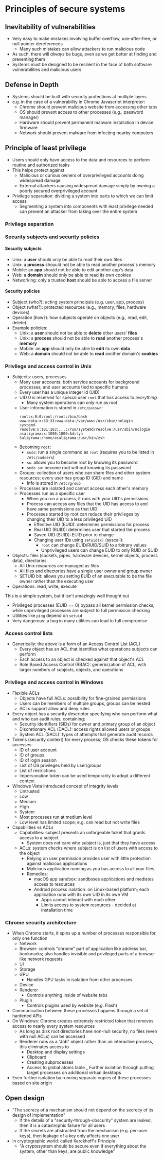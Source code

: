 # Principles of secure systems

## Inevitability of vulnerabilities

* Very easy to make mistakes involving buffer overflow, use-after-free, or null pointer dereferences
    - Many such mistakes can allow attackers to run malicious code
* As such, there will *always* be bugs, even as we get better at finding and preventing them
* Systems must be designed to be resilient in the face of both software vulnerabilities and malicious users

## Defense in Depth

* Systems should be built with security protections at multiple layers
* e.g. in the case of a vulnerability in Chrome Javascript interpreter:
    - Chrome should prevent malicious website from accessing other tabs
    - OS should prevent access to other processes (e.g., password manager)
    - Hardware should prevent permanent malware installation in device firmware
    - Network should prevent malware from infecting nearby computers

## Principle of least privilege

* Users should only have access to the data and resources to perform routine and authorized tasks
* This helps protect against
    - Malicious or curious owners of overprivileged accounts doing widespread damage
    - External attackers causing widespread damage simply by owning a poorly secured overprivileged account
* Privilege separation: dividing a system into parts to which we can limit access
    - Segmenting a system into components with least privilege needed can prevent an attacker from taking over the entire system

### Privilege separation

### Security subjects and security policies

#### Security subjects

* Unix: a **user** should only be able to read their own files
* Unix: a **process** shouuld not be able to read another process's memory
* Mobile: an **app** should not be able to edit another app's data
* Web: a **domain** should only be able to read its own cookies
* Networking: only a trusted **host** should be able to access a file server

#### Security policies
* Subject (who?): acting system principals (e.g. user, app, process)
* Object (what?): protected resources (e.g., memory, files, hardware devices)
* Operation (how?): how subjects operate on objects (e.g., read, edit, delete)
* Example policies:
    - Unix: a **user** should not be able to **delete** other users' **files**
    - Unix: a **process** should not be able to **read** another process's **memory**
    - Mobile: an **app** should only be able to **edit** its own **data**
    - Web: a **domain** should not be able to **read** another domain's **cookies**

### Privilege and access control in Unix

* Subjects: users, processes
    - Many user accounts: both service accounts for background processes, and user accounts tied to specific humans
    - Every user has a unique integer id (UID)
    - UID 0 is reserved for special user `root` that has access to *everything*
        - Many system operations can only run as root
    - User information is stored in `/etc/passwd`:
        ```
        root:x:0:0:root:/root:/bin/bash
        www-data:x:33:33:www-data:/var/www:/usr/sbin/nologin
        systemd-resolve:x:101:103:,,,:/run/systemd/resolve:/usr/sbin/nologin
        asaligrama:x:1000:1000:Aditya Saligrama:/home/asaligrama:/usr/bin/zsh
        ```
    - Becoming `root`:
        - `sudo`: run a single command as `root` (requires you to be listed in `/etc/sudoers`)
        - `su`: allows you to become root by knowing its password
        - `sudo su`: become root without knowing its password
    - Groups: collection of users who can share files and other system resources; every user has group ID (GID) and name
        - Info is stored in `/etc/group`
    - Processes are isolated and cannot access each other's memory
    - Processes run as a specific user
        - When you run a process, it runs with your UID's permissions
        - Process can access any files that the UID has access to and have same permissions as that UID
        - Processes started by root can reduce their privileges by changing their UID to a less privileged UID
            - Effective UID (EUID): determines permissions for process
            - Real UID (RUID): determines user that started the process
            - Saved UID (SUID): EUID prior to change
            - Changing user IDs using `setuid(x)` (syscall):
                - `root` can change EUID/RUID/SUID to arbitrary values
                - Unprivileged users can change EUID to only RUID or SUID
* Objects: files (sockets, pipes, hardware devices, kernel objects, process data), directories
    - All Unix resources are managed as files
    - All files and directories have a single user owner and group owner
    - SETUID bit: allows you setting EUID of an executable to be the file owner rather than the executing user
* Operations: read, write, execute

This is a simple system, but it isn't amazingly well thought out

* Privileged processes (EUID == 0) bypass all kernel permission checks, while unprivileged processes are subject to full permission checking
* Utilities like `ping` depend on `setuid`
* Very dangerous: a bug in many utilities can lead to full compromise

### Access control lists

* Generically: the above is a form of an Access Control List (ACL)
    - Every object has an ACL that identifies what operations subjects can perform
    - Each access to an object is checked against that object's ACL
    - Role Based Access Control (RBAC): genericization of ACL, with larger numbers of subjects, objects, and operations

### Privilege and access control in Windows

* Flexible ACLs
    - Objects have full ACLs: possibility for fine-grained permissions
    - Users can be members of multiple groups, groups can be nested
    - ACLs support allow and deny rules
* Every object has a security descriptor specifying who can perform what and who can audit rules, containing:
    - Security identifiers (SIDs) for owner and primary group of an object
    - Discretionary ACL (DACL): access rights allowed users or groups
    - System ACL (SACL): types of attempts that generate audit records
* Tokens (security context) for every process; OS checks these tokens for accesses:
    - ID of user account
    - ID of groups
    - ID of login session
    - List of OS privileges held by user/groups
    - List of restrictions
    - Impersonation token can be used temporarily to adopt a different context
* Windows Vista introduced concept of integrity levels
    - Untrusted
    - Low
    - Medium
    - High
    - System
    - Most processes run at medium level
    - Low level has limited scope; e.g. can read but not write files
* Capabilities vs ACLs
    - Capabilities: subject presents an unforgeable ticket that grants access to a subject
        - System does not care who subject is, just that they have access
    - ACLs: system checks where subject is on list of users with access to the object
        - Relying on user permission provides user with little protection against malicious applications
        - Malicious application running as you has access to all your files
        - Remedies: 
            - macOS app sandbox: sandboxes applications and mediates access to resources
            - Android process isolation: on Linux-based platform; each application runs with its own UID in its own VM
                - Apps cannot interact with each other
                - Limits access to system resources - decided at installation time

### Chrome security architecture

* When Chrome starts, it spins up a number of processes responsible for only one function
    - Network
    - Browser: controls "chrome" part of application like address bar, bookmarks; also handles invisible and privileged parts of a browser like network requests
    - UI
    - Storage
    - GPU
        - Handles GPU tasks in isolation from other processes
    - Device
    - Renderer
        - Controls anything inside of website tabs
    - Plugin
        - Controls plugins used by website (e.g. Flash)
* Communication between these processes happens through a set of hardened APIs
* On Windows: Chrome creates extremely restricted token that removes access to nearly every system resources
    - As long as disk root directories have non-null security, no files (even with null ACLs) can be accessed
    - Renderer runs as a "Job" object rather than an interactive process, this eliminates access to
        - Desktop and display settings
        - Clipboard
        - Creating subprocesses
        - Access to global atoms table
    _ Further isolation through putting target processes on additional virtual desktops
* Even further isolation by running separate copies of these processes based on site origin

## Open design

* "The secrecy of a mechanism should not depend on the secrecy of its design of implementation"
    - If the details of a "security-through-obscurity" system are leaked, then it is a catastrophic failure for all users
    - If the secrets are abstracted from the mechanism (e.g. per-user keys), then leakage of a key only affects one user
* In cryptographic world: called Kerckhoff's Principle
    - "A cryptosystem should be secure even if everything about the system, other than keys, are public knowledge"